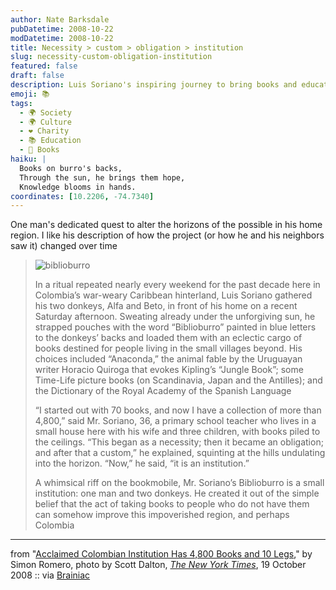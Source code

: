 ```yaml
---
author: Nate Barksdale
pubDatetime: 2008-10-22
modDatetime: 2008-10-22
title: Necessity > custom > obligation > institution
slug: necessity-custom-obligation-institution
featured: false
draft: false
description: Luis Soriano's inspiring journey to bring books and education to impoverished communities in Colombia is a testament to the impact one individual can have.
emoji: 📚
tags:
  - 🌍 Society
  - 🌍 Culture
  - ❤️ Charity
  - 📚 Education
  - 📖 Books
haiku: |
  Books on burro's backs,  
  Through the sun, he brings them hope,  
  Knowledge blooms in hands.
coordinates: [10.2206, -74.7340]
---
```


One man's dedicated quest to alter the horizons of the possible in his home region. I like his description of how the project (or how he and his neighbors saw it) changed over time

> ![biblioburro](http://culture-making.com/media/20burro01-600.jpg)
>
> In a ritual repeated nearly every weekend for the past decade here in Colombia’s war-weary Caribbean hinterland, Luis Soriano gathered his two donkeys, Alfa and Beto, in front of his home on a recent Saturday afternoon. Sweating already under the unforgiving sun, he strapped pouches with the word “Biblioburro” painted in blue letters to the donkeys’ backs and loaded them with an eclectic cargo of books destined for people living in the small villages beyond. His choices included “Anaconda,” the animal fable by the Uruguayan writer Horacio Quiroga that evokes Kipling’s “Jungle Book”; some Time-Life picture books (on Scandinavia, Japan and the Antilles); and the Dictionary of the Royal Academy of the Spanish Language
>
> “I started out with 70 books, and now I have a collection of more than 4,800,” said Mr. Soriano, 36, a primary school teacher who lives in a small house here with his wife and three children, with books piled to the ceilings. “This began as a necessity; then it became an obligation; and after that a custom,” he explained, squinting at the hills undulating into the horizon. “Now,” he said, “it is an institution.”
>
> A whimsical riff on the bookmobile, Mr. Soriano’s Biblioburro is a small institution: one man and two donkeys. He created it out of the simple belief that the act of taking books to people who do not have them can somehow improve this impoverished region, and perhaps Colombia

---

from "[Acclaimed Colombian Institution Has 4,800 Books and 10 Legs](http://web.archive.org/web/20240112220837/https://www.nytimes.com/2008/10/20/world/americas/20burro.html?_r=1)," by Simon Romero, photo by Scott Dalton, [_The New York Times_](http://web.archive.org/web/20240112220837/https://www.nytimes.com/2008/10/20/world/americas/20burro.html?_r=1), 19 October 2008 :: via [Brainiac](http://web.archive.org/web/20101231124829/http://www.boston.com/bostonglobe/ideas/brainiac/2008/10/bookmobile_meet.html)
